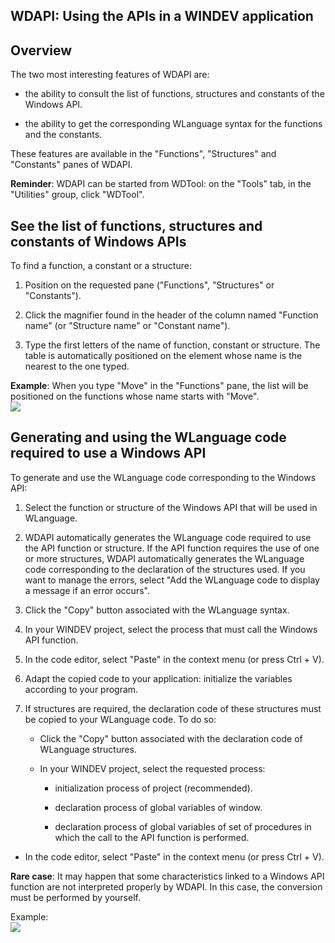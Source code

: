 


## WDAPI: Using the APIs in a WINDEV application
			



<a name="NOTE1"></a>
<a name="NOTE1_1"></a>


## Overview
<a name="overview_ELTTEXTE000123"></a>
The two most interesting features of WDAPI are:

- the ability to consult the list of functions, structures and constants of the Windows API.

- the ability to get the corresponding WLanguage syntax for the functions and the constants.




These features are available in the "Functions", "Structures" and "Constants" panes of WDAPI.

**Reminder**: WDAPI can be started from WDTool: on the "Tools" tab, in the "Utilities" group, click "WDTool".

<a name="NOTE2"></a>
<a name="NOTE2_1"></a>


## See the list of functions, structures and constants of Windows APIs
<a name="see_the_list_functions_structures_and_constants_windows_apis_ELTTEXTE000147"></a>
To find a function, a constant or a structure:

1. Position on the requested pane ("Functions", "Structures" or "Constants").

2. Click the magnifier found in the header of the column named "Function name" (or "Structure name" or "Constant name").

3. Type the first letters of the name of function, constant or structure. The table is automatically positioned on the element whose name is the nearest to the one typed.




**Example**: When you type "Move" in the "Functions" pane, the list will be positioned on the functions whose name starts with "Move".<br>![](https://doc.pcsoft.fr/en-US/images/image.awp?langid=3&name=WDAPI%20-%20HC%20N%B0001.gif)


<a name="NOTE3"></a>
<a name="NOTE3_1"></a>


## Generating and using the WLanguage code required to use a Windows API
<a name="generating_and_using_the_wlanguage_code_required_use_windows_api_ELTTEXTE000171"></a>
To generate and use the WLanguage code corresponding to the Windows API:

1. Select the function or structure of the Windows API that will be used in WLanguage.

2. WDAPI automatically generates the WLanguage code required to use the API function or structure.
	If the API function requires the use of one or more structures, WDAPI automatically generates the WLanguage code corresponding to the declaration of the structures used.
	If you want to manage the errors, select "Add the WLanguage code to display a message if an error occurs".

3. Click the "Copy" button associated with the WLanguage syntax.

4. In your WINDEV project, select the process that must call the Windows API function.

5. In the code editor, select "Paste" in the context menu (or press Ctrl + V).

6. Adapt the copied code to your application: initialize the variables according to your program.

7. If structures are required, the declaration code of these structures must be copied to your WLanguage code. To do so:

	- Click the "Copy" button associated with the declaration code of WLanguage structures.

	- In your WINDEV project, select the requested process:

		- initialization process of project (recommended).

		- declaration process of global variables of window.

		- declaration process of global variables of set of procedures in which the call to the API function is performed.




- In the code editor, select "Paste" in the context menu (or press Ctrl + V).




**Rare case**: It may happen that some characteristics linked to a Windows API function are not interpreted properly by WDAPI. In this case, the conversion must be performed by yourself.

Example:<br>![](https://doc.pcsoft.fr/en-US/images/image.awp?langid=3&name=WDAPI%20-%20HC%20N%B0002.gif)



